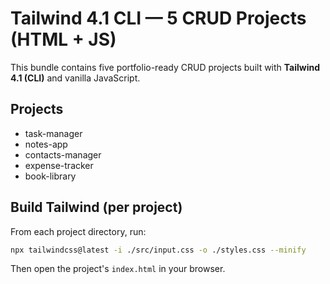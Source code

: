 # Tailwind 4.1 CLI — 5 CRUD Projects (HTML + JS)

This bundle contains five portfolio-ready CRUD projects built with **Tailwind 4.1 (CLI)** and vanilla JavaScript.

## Projects
- task-manager
- notes-app
- contacts-manager
- expense-tracker
- book-library

## Build Tailwind (per project)
From each project directory, run:
```bash
npx tailwindcss@latest -i ./src/input.css -o ./styles.css --minify
```
Then open the project's `index.html` in your browser.
